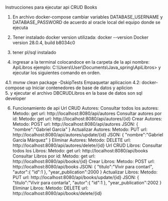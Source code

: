 Instrucciones para ejecutar api CRUD Books

1. En archivo docker-compose cambiar variables DATABASE_USERNAME y DATABASE_PASSWORD de acuerdo al oracle local del equipo donde se ejecuta

2. Tener instalado docker
   version utilizada:
   docker --version
Docker version 28.0.4, build b8034c0

3. tener pl/sql instalado
4. ingresar a la terminal colocandoce en la carpeta de la api nombre:  ApiLibros 
ejemplo: C:\Users\User\Documents\Java_spring\ApiLibros>
y ejecutar los siguientes comando en orden.

4.1: mvnw clean package -DskipTests 
     Empaquetar aplicacion
4.2: docker-compose up 
    Iniciar contenedores de base de datos y aplicion      
5. y ejecutar el archivo DBCRUDLibros en la base de datos son sql developer

6. Funcionamiento de api 
   Url CRUD Autores:
    Consultar todos los autores:
        Metodo: get 
        url: http://localhost:8080/api/autores
    Consultar autores por id:
        Metodo: get
        url: http://localhost:8080/api/autores/{id}
    Crear Autores:
        Metodo: POST
        url: http://localhost:8080/api/autores
        JSON:   {
                    "nombre":"Gabriel García"
                }
    Actualizar Autores:
        Metodo: PUT
        url: http://localhost:8080/api/autores/update/{id}
        JSON:   {
                    "nombre":"Gabriel García Márquez"
                }
    Eliminar Autores:
        Metodo: DELETE
        url: http://localhost:8080/api/autores/delete/{id}
   Url CRUD Libros:
    Consultar todos los Libros:
        Metodo: get 
        url: http://localhost:8080/api/books
    Consultar Libros por id:
        Metodo: get
        url: http://localhost:8080/api/books/{id}
    Crear Libros:
        Metodo: POST
        url: http://localhost:8080/api/books
        JSON:   {
                    "titulo":"Vivir para contarl",
                    "autor":{
                        "id":1
                    },
                    "year_publication":2000
                }
    Actualizar Libros:
        Metodo: PUT
        url: http://localhost:8080/api/books/update/{id}
        JSON:   {
                    "titulo":"Vivir para contarla",
                    "autor":{
                        "id":1
                    },
                    "year_publication":2002
                }
    Eliminar Libros:
        Metodo: DELETE
        url: http://localhost:8080/api/books/delete/{id}